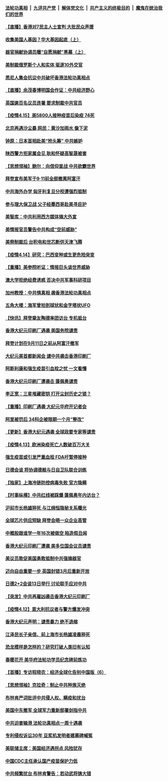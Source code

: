

####  [法轮功真相](../../../../basic/blob/master/README.md?t=04161002) &nbsp;|&nbsp; [九评共产党](../../../../9ping.md/blob/master/README.md?t=04161002) &nbsp;|&nbsp; [解体党文化](../../../../jtdwh.md/blob/master/README.md?t=04161002)  &nbsp;|&nbsp; [共产主义的终极目的](../../../../gczydzjmd.md/blob/master/README.md?t=04161002) &nbsp;|&nbsp; [魔鬼在统治我们的世界](../../../../mgztzwmdsj.md/blob/master/README.md?t=04161002) 

#### [【直播】香港对7民主人士宣判 大批民众声援](../pages/nf4514/n12882498.md?t=04161002) 

#### [收集美国人基因？华大基因起底（上）](../pages/nf4514/n12858521.md?t=04161002) 

#### [器官捐献协调员曝“自愿捐献”黑幕（上）](../pages/nf4514/n12878830.md?t=04161002) 

#### [美制裁俄罗斯个人和实体 驱逐10外交官](../pages/nf4514/n12882386.md?t=04161002) 

#### [悉尼人集会抗议中共破坏香港法轮功真相点](../pages/nf4514/n12881708.md?t=04161002) 

#### [【直播】余茂春博明国会作证：中共经济野心](../pages/nf4514/n12880897.md?t=04161002) 

#### [英国逾百名议员连署 要求制裁中共官员](../pages/nf4514/n12881902.md?t=04161002) 

#### [【疫情4.15】美5800人接种疫苗后染疫 74死](../pages/nf4514/n12881601.md?t=04161002) 

#### [北京再遇沙尘暴 网民：黄沙加雨水 像下泥](../pages/nf4514/n12881518.md?t=04161002) 

#### [钟原：日本首相赴美“抢头筹” 中共嫉妒](../pages/nf4514/n12881043.md?t=04161002) 

#### [陕西警方拒家属会见 耿和怀疑高智晟被害](../pages/nf4514/n12879593.md?t=04161002) 

#### [【思想领袖】鲍尔：向信仰宣战 中共欲霸世界](../pages/nf4514/n12775171.md?t=04161002) 

#### [拜登宣布美军于9‧11前全部撤离阿富汗](../pages/nf4514/n12880666.md?t=04161002) 

#### [中共海外办学 匈牙利复旦分校遭强烈抵制](../pages/nf4514/n12880486.md?t=04161002) 

#### [参与理大保卫战 父子经墨西哥赴美寻庇护](../pages/nf4514/n12878399.md?t=04161002) 

#### [美智库：中共利用西方媒体搞大外宣](../pages/nf4514/n12880101.md?t=04161002) 

#### [美情报官员警告中共构成“空前威胁”](../pages/nf4514/n12880201.md?t=04161002) 

#### [美祭制裁后 台积电和世芯断供天津飞腾](../pages/nf4514/n12880080.md?t=04161002) 

#### [【疫情4.14】研究：巴西变种或生更危险突变](../pages/nf4514/n12879227.md?t=04161002) 

#### [【重播】美参院听证：情报巨头谈世界威胁](../pages/nf4514/n12879951.md?t=04161002) 

#### [澳大学拒绝经费诱惑 否决中共军事科研项目](../pages/nf4514/n12878813.md?t=04161002) 

#### [加州教授：中共惧真相 袭香港法轮功真相点](../pages/nf4514/n12878432.md?t=04161002) 

#### [五角大楼：海军曾拍到球状和金字塔状UFO](../pages/nf4514/n12879089.md?t=04161002) 

#### [【快讯】拜登挚友陶德率团访台 专机抵台](../pages/nf4514/n12879161.md?t=04161002) 

#### [香港大纪元印刷厂遇袭 美国务院谴责](../pages/nf4514/n12877968.md?t=04161002) 

#### [拜登计划在9月11日之前从阿富汗撤军](../pages/nf4514/n12878312.md?t=04161002) 

#### [大纪元美首都新闻会 谴中共袭击香港印刷厂](../pages/nf4514/n12878005.md?t=04161002) 

#### [阿斯利康和强生疫苗引血栓之忧 一文看懂](../pages/nf4514/n12877717.md?t=04161002) 

#### [香港大纪元印刷厂遭袭击 蓬佩奥谴责](../pages/nf4514/n12877849.md?t=04161002) 

#### [李正宽：三星堆藏密钥 打开尘封历史之锁？](../pages/nf4514/n12877650.md?t=04161002) 

#### [【重播】印刷厂遇袭 大纪元华府开记者会](../pages/nf4514/n12875877.md?t=04161002) 

#### [阿里被罚后 34科企被限期一个月“整改”](../pages/nf4514/n12877363.md?t=04161002) 

#### [【更新】香港大纪元遇袭 全球政要专家等谴责](../pages/nf4514/n12876743.md?t=04161002) 

#### [【疫情4.13】欧洲染疫死亡人数破百万大关](../pages/nf4514/n12875659.md?t=04161002) 

#### [强生疫苗或引发严重血栓 FDA吁暂停接种](../pages/nf4514/n12877164.md?t=04161002) 

#### [日德会谈 将协调德舰与日自卫队联合训练](../pages/nf4514/n12877081.md?t=04161002) 

#### [【独家】上海冷链防控病毒失败 官方隐瞒](../pages/nf4514/n12875017.md?t=04161002) 

#### [【时事纵横】中共红线被踩爆 蓬佩奥年内访台？](../pages/nf4514/n12875748.md?t=04161002) 

#### [沪前市长杨雄猝死 与江绵恒隐秘关系曝光](../pages/nf4514/n12876004.md?t=04161002) 

#### [全球芯片供应短缺 拜登会晤一众企业高管](../pages/nf4514/n12875726.md?t=04161002) 

#### [中概股跟谁学一年16次被做空 陷造假丑闻](../pages/nf4514/n12875753.md?t=04161002) 

#### [香港大纪元印刷厂遭袭 美多位国会议员谴责](../pages/nf4514/n12875719.md?t=04161002) 

#### [美议员敦促美国勇敢抵制中共强摘器官](../pages/nf4514/n12871671.md?t=04161002) 

#### [迈向自由重要一步 英国封锁3月后重新开放](../pages/nf4514/n12874866.md?t=04161002) 

#### [日德2+2会谈13日举行 讨论联手应对中共](../pages/nf4514/n12874750.md?t=04161002) 

#### [【突发】中共再雇凶袭击香港大纪元印刷厂](../pages/nf4514/n12873647.md?t=04161002) 

#### [【疫情4.12】意大利抗议者与警方爆发冲突](../pages/nf4514/n12874304.md?t=04161002) 

#### [香港大纪元声明：谴责暴力 绝不退缩](../pages/nf4514/n12874527.md?t=04161002) 

#### [江泽民长子亲信、前上海市长杨雄凌晨猝死](../pages/nf4514/n12874340.md?t=04161002) 

#### [恐龙模样是怎样的？研究打破人类旧有认知](../pages/nf4514/n12873373.md?t=04161002) 

#### [春暖花开 美华府法轮功学员纪念碑前炼功](../pages/nf4514/n12873078.md?t=04161002) 

#### [【首播】专访程晓农：经济全球化告别中国版（6）](../pages/nf4514/n12871927.md?t=04161002) 

#### [【思想领袖】克拉奇：制止中共种族灭绝](../pages/nf4514/n12859898.md?t=04161002) 

#### [布林肯严词批评中共侵人权、瞒疫和扰台](../pages/nf4514/n12873017.md?t=04161002) 

#### [美国中东撤军 全球军力重新部署剑指中共](../pages/nf4514/n12873076.md?t=04161002) 

#### [中共迫害输港 法轮功真相点一周十遇袭](../pages/nf4514/n12873029.md?t=04161002) 

#### [专利侵权诉讼30年 豆浆机发明者建墓碑喊冤](../pages/nf4514/n12872880.md?t=04161002) 

#### [美联储主席：美国经济遇拐点 风险犹存](../pages/nf4514/n12872822.md?t=04161002) 

#### [中国CDC主任承认国产疫苗保护力低](../pages/nf4514/n12872646.md?t=04161002) 

#### [中共频繁扰台 布林肯警告：若动武将铸大错](../pages/nf4514/n12872745.md?t=04161002) 

